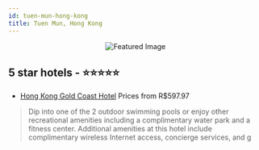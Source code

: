 ```yaml
---
id: tuen-mun-hong-kong
title: Tuen Mun, Hong Kong
---
```


<center><img src="https://i.travelapi.com/hotels/1000000/30000/24000/23943/08fe81b6_z.jpg" alt="Featured Image" /></center>


##  5 star hotels - ⭐️⭐️⭐️⭐️⭐️

-    [Hong Kong Gold Coast Hotel](https://us.hurb.com/hotels/tuen-mun/hong-kong-gold-coast-hotel-JNP-JP279147?cmp=18055) Prices from R$597.97
   > Dip into one of the 2 outdoor swimming pools or enjoy other recreational amenities including a complimentary water park and a fitness center. Additional amenities at this hotel include complimentary wireless Internet access, concierge services, and g
